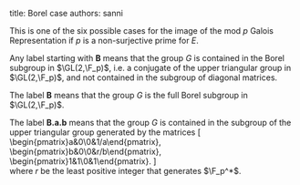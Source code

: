 title: Borel case
authors:
    sanni

This is one of the six possible cases for the <a knowl="lmfdb/ec.q.galois_rep_image">image of the mod $p$ Galois Representation</a> if $p$ is a <a knowl="lmfdb/ec.q.non-surjective_prime">non-surjective prime</a> for $E$.  

Any label starting with **B** means that the group $G$ is contained in the Borel subgroup in $\GL(2,\F_p)$, i.e. a conjugate of the upper triangular group in $\GL(2,\F_p)$, and not contained in the subgroup of diagonal matrices. 

The label **B** means that the group $G$ is the full Borel subgroup in $\GL(2,\F_p)$.
		 
The label **B.a.b** means that the group $G$ is contained in the subgroup of the upper triangular group generated by the matrices
\[
\begin{pmatrix}a&0\\0&1/a\end{pmatrix}, \begin{pmatrix}b&0\\0&r/b\end{pmatrix}, \begin{pmatrix}1&1\\0&1\end{pmatrix}.
\]		
where $r$ be the least positive integer that generates $\F_p^*$.
